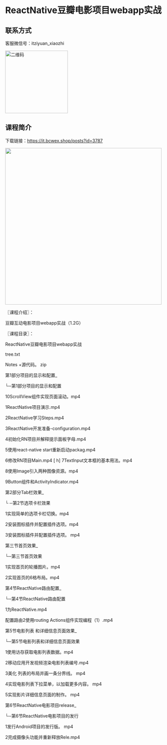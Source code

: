 # ReactNative豆瓣电影项目webapp实战

## 联系方式

客服微信号：itziyuan_xiaozhi

<img src="https://ziyuanyun.oss-cn-guangzhou.aliyuncs.com/common/20240614073449/666b82192834a.jpg" width="200" height="200" alt="二维码">

## 课程简介

下载链接：https://it.bcwex.shop/posts?id=3787

<img src="https://ziyuanyun.oss-cn-guangzhou.aliyuncs.com/yun/20240515185333/6644942d600bc.jpg" width="500" alt="">

  〖课程介绍〗：

 豆瓣互动电影项目webapp实战（1.2G）

 〖课程目录〗：

 ReactNative豆瓣电影项目webapp实战



 tree.txt

 Notes +源代码。 zip

 第1部分项目的显示和配置_

 └─第1部分项目的显示和配置

 10ScrollView组件实现页面滚动。mp4

 1ReactNative项目演示.mp4

 2ReactNative学习Steps.mp4

 3ReactNative开发准备-configuration.mp4

 4初始化RN项目并解释提示面板字母.mp4

 5使用react-native start重新启动packag.mp4

 6修改RN项目Main.mp4 [ h] 7TextInput文本框的基本用法。mp4

 8使用Image引入两种图像资源。mp4

 9Button组件和ActivityIndi​​cator.mp4

 第2部分Tab栏效果_

 └ ─第2节选项卡栏效果

 1实现简单的选项卡栏切换。mp4

 2安装图标插件并配置插件选项。mp4

 3安装图标插件并配置插件选项。 mp4

 第三节首页效果_

 └─第三节首页效果

 1实现首页的轮播图片。mp4

 2实现首页的6格布局。mp4

 第4节ReactNative路由配置_

 └─第4节ReactNative路由配置

 1为ReactNative.mp4

 配置路由2使用routing Actions组件实现编程（1）.mp4

 第5节电影列表 和详细信息页面效果_

 └─第5节电影列表和详细信息页面效果

 1使用访存获取电影列表数据。mp4

 2移动应用开发视频渲染电影列表编号.mp4

 3美化 列表的布局并画一条分界线。 mp4

 4实现电影列表下拉菜单，以加载更多内容。 mp4

 5实现影片详细信息页面的制作。 mp4

 第6节ReactNative电影项目release_

 └─第6节ReactNative电影项目的发行

 1发行Android项目的发行版。 mp4

 2完成摄像头功能并重新释放Rele.mp4

  